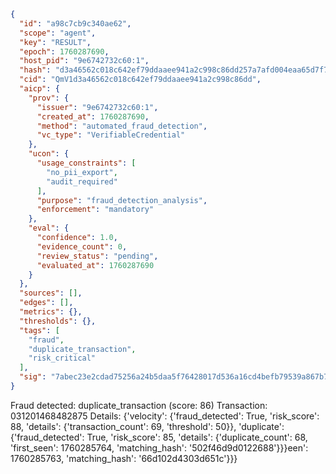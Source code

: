 ```json
{
  "id": "a98c7cb9c340ae62",
  "scope": "agent",
  "key": "RESULT",
  "epoch": 1760287690,
  "host_pid": "9e6742732c60:1",
  "hash": "d3a46562c018c642ef79ddaaee941a2c998c86dd257a7afd004eaa65d7f7093a",
  "cid": "QmV1d3a46562c018c642ef79ddaaee941a2c998c86dd",
  "aicp": {
    "prov": {
      "issuer": "9e6742732c60:1",
      "created_at": 1760287690,
      "method": "automated_fraud_detection",
      "vc_type": "VerifiableCredential"
    },
    "ucon": {
      "usage_constraints": [
        "no_pii_export",
        "audit_required"
      ],
      "purpose": "fraud_detection_analysis",
      "enforcement": "mandatory"
    },
    "eval": {
      "confidence": 1.0,
      "evidence_count": 0,
      "review_status": "pending",
      "evaluated_at": 1760287690
    }
  },
  "sources": [],
  "edges": [],
  "metrics": {},
  "thresholds": {},
  "tags": [
    "fraud",
    "duplicate_transaction",
    "risk_critical"
  ],
  "sig": "7abec23e2cdad75256a24b5daa5f76428017d536a16cd4befb79539a867b7072"
}
```

Fraud detected: duplicate_transaction (score: 86)
Transaction: 031201468482875
Details: {'velocity': {'fraud_detected': True, 'risk_score': 88, 'details': {'transaction_count': 69, 'threshold': 50}}, 'duplicate': {'fraud_detected': True, 'risk_score': 85, 'details': {'duplicate_count': 68, 'first_seen': 1760285764, 'matching_hash': '502f46d9d0122688'}}}een': 1760285763, 'matching_hash': '66d102d4303d651c'}}}